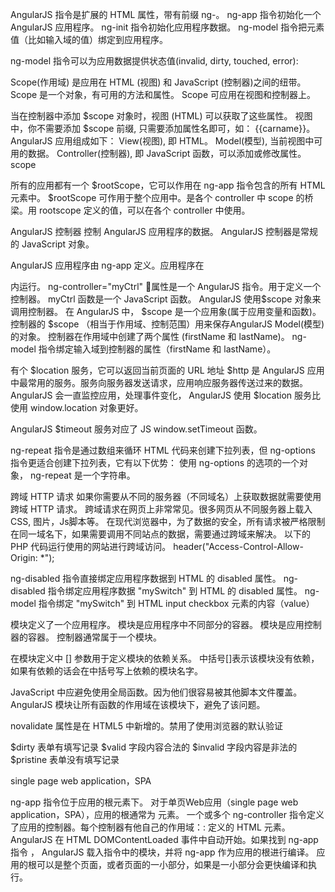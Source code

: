 AngularJS 指令是扩展的 HTML 属性，带有前缀 ng-。
ng-app 指令初始化一个 AngularJS 应用程序。
ng-init 指令初始化应用程序数据。
ng-model 指令把元素值（比如输入域的值）绑定到应用程序。

ng-model 指令可以为应用数据提供状态值(invalid, dirty, touched, error):

Scope(作用域) 是应用在 HTML (视图) 和 JavaScript (控制器)之间的纽带。
Scope 是一个对象，有可用的方法和属性。
Scope 可应用在视图和控制器上。

当在控制器中添加 $scope 对象时，视图 (HTML) 可以获取了这些属性。
视图中，你不需要添加 $scope 前缀, 只需要添加属性名即可，如： {{carname}}。
AngularJS 应用组成如下：
View(视图), 即 HTML。
Model(模型), 当前视图中可用的数据。
Controller(控制器), 即 JavaScript 函数，可以添加或修改属性。
scope 

所有的应用都有一个 $rootScope，它可以作用在 ng-app 指令包含的所有 HTML 元素中。
$rootScope 可作用于整个应用中。是各个 controller 中 scope 的桥梁。用 rootscope 定义的值，可以在各个 controller 中使用。

 AngularJS 控制器 控制 AngularJS 应用程序的数据。
 AngularJS 控制器是常规的 JavaScript 对象。

AngularJS 应用程序由 ng-app 定义。应用程序在 <div> 内运行。
ng-controller="myCtrl" 属性是一个 AngularJS 指令。用于定义一个控制器。
myCtrl 函数是一个 JavaScript 函数。
AngularJS 使用$scope 对象来调用控制器。
在 AngularJS 中， $scope 是一个应用象(属于应用变量和函数)。
控制器的 $scope （相当于作用域、控制范围）用来保存AngularJS Model(模型)的对象。
控制器在作用域中创建了两个属性 (firstName 和 lastName)。
ng-model 指令绑定输入域到控制器的属性（firstName 和 lastName）。


有个 $location 服务，它可以返回当前页面的 URL 地址
$http 是 AngularJS 应用中最常用的服务。服务向服务器发送请求，应用响应服务器传送过来的数据。
AngularJS 会一直监控应用，处理事件变化， AngularJS 使用 $location 服务比使用 window.location 对象更好。

AngularJS $timeout 服务对应了 JS window.setTimeout 函数。

ng-repeat 指令是通过数组来循环 HTML 代码来创建下拉列表，但 ng-options 指令更适合创建下拉列表，它有以下优势：
使用 ng-options 的选项的一个对象， ng-repeat 是一个字符串。

跨域 HTTP 请求
如果你需要从不同的服务器（不同域名）上获取数据就需要使用跨域 HTTP 请求。
跨域请求在网页上非常常见。很多网页从不同服务器上载入 CSS, 图片，Js脚本等。
在现代浏览器中，为了数据的安全，所有请求被严格限制在同一域名下，如果需要调用不同站点的数据，需要通过跨域来解决。
以下的 PHP 代码运行使用的网站进行跨域访问。
header("Access-Control-Allow-Origin: *");

ng-disabled 指令直接绑定应用程序数据到 HTML 的 disabled 属性。
ng-disabled 指令绑定应用程序数据 "mySwitch" 到 HTML 的 disabled 属性。
ng-model 指令绑定 "mySwitch" 到 HTML input checkbox 元素的内容（value）

模块定义了一个应用程序。
模块是应用程序中不同部分的容器。
模块是应用控制器的容器。
控制器通常属于一个模块。

在模块定义中 [] 参数用于定义模块的依赖关系。
中括号[]表示该模块没有依赖，如果有依赖的话会在中括号写上依赖的模块名字。

JavaScript 中应避免使用全局函数。因为他们很容易被其他脚本文件覆盖。
AngularJS 模块让所有函数的作用域在该模块下，避免了该问题。

novalidate 属性是在 HTML5 中新增的。禁用了使用浏览器的默认验证

$dirty  表单有填写记录
$valid  字段内容合法的
$invalid    字段内容是非法的
$pristine   表单没有填写记录

single page web application，SPA

ng-app 指令位于应用的根元素下。
对于单页Web应用（single page web application，SPA），应用的根通常为 <html> 元素。
一个或多个 ng-controller 指令定义了应用的控制器。每个控制器有他自己的作用域：: 定义的 HTML 元素。
AngularJS 在 HTML DOMContentLoaded 事件中自动开始。如果找到 ng-app 指令 ， AngularJS 载入指令中的模块，并将 ng-app 作为应用的根进行编译。
应用的根可以是整个页面，或者页面的一小部分，如果是一小部分会更快编译和执行。


